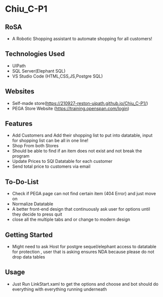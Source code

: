 # Chiu_C-P1

## RoSA

  - A Robotic Shopping assistant to automate shopping for all customers!

  ## Technologies Used

  - UIPath
  - SQL Server(Elephant SQL)
  - VS Studio Code (HTML,CSS,JS,Postgre SQL)

  ## Websites

  - Self-made store(https://210927-reston-uipath.github.io/Chiu_C-P1/)
  - PEGA Store Website (https://training.openspan.com/login)
  
  ## Features
 
  - Add Customers and Add their shopping list to put into datatable, input for shopping list can be all in one line!
  - Shop From both Stores
  - Should be able to find if an item does not exist and not break the program
  - Update Prices to SQl Datatable for each customer
  - Send total price to customers via email
  
  ## To-Do-List
  
  - Check if PEGA page can not find certain item (404 Error) and just move on
  - Normalize Datatable
  - A better front-end design that continuously ask user for options until they decide to press quit
  - close all the multiple tabs and or change to modern design
  
  ## Getting Started
  
  - Might need to ask Host for postgre sequel/elephant access to datatable for protection , user that is asking ensures NDA because please do not drop data tables
  
  ## Usage
  
  - Just Run LinkStart.xaml to get the options and choose and bot should do everything with everything running underneath
  
  
  
